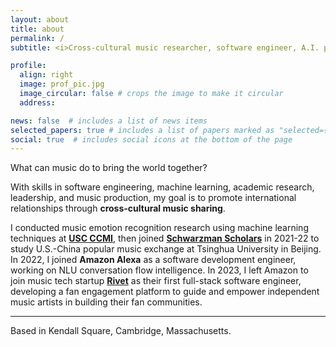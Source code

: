 ```yaml
---
layout: about
title: about
permalink: /
subtitle: <i>Cross-cultural music researcher, software engineer, A.I. practitioner, DJ, harmonica blower.</i>

profile:
  align: right
  image: prof_pic.jpg
  image_circular: false # crops the image to make it circular
  address:

news: false  # includes a list of news items
selected_papers: true # includes a list of papers marked as "selected={true}"
social: true  # includes social icons at the bottom of the page
---
```


What can music do to bring the world together?

With skills in software engineering, machine learning, academic research, leadership, and music production, my goal is to promote international relationships through **cross-cultural music sharing**.

I conducted music emotion recognition research using machine learning techniques at **[USC CCMI](https://sail.usc.edu/~ccmi/)**, then joined **[Schwarzman Scholars](https://www.schwarzmanscholars.org/)** in 2021-22 to study U.S.-China popular music exchange at Tsinghua University in Beijing. In 2022, I joined **Amazon Alexa** as a software development engineer, working on NLU conversation flow intelligence. In 2023, I left Amazon to join music tech startup **[Rivet](rivet.app)** as their first full-stack software engineer, developing a fan engagement platform to guide and empower independent music artists in building their fan communities.

---

Based in Kendall Square, Cambridge, Massachusetts.
